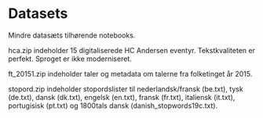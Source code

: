 # Datasets
Mindre datasæts tilhørende notebooks.

hca.zip indeholder 15 digitaliserede HC Andersen eventyr. Tekstkvaliteten er perfekt. Sproget er ikke moderniseret.

ft_20151.zip indeholder taler og metadata om talerne fra folketinget år 2015. 

stopord.zip indeholder stopordslister til nederlandsk/fransk (be.txt), tysk (de.txt), dansk (dk.txt), engelsk (en.txt), fransk (fr.txt), italiensk (it.txt), portugisisk (pt.txt) og 1800tals dansk (danish_stopwords19c.txt).
